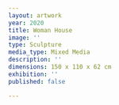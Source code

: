 ```yaml
---
layout: artwork
year: 2020
title: Woman House
image: ''
type: Sculpture
media_type: Mixed Media
description: ''
dimensions: 150 x 110 x 62 cm
exhibition: ''
published: false

---
```

